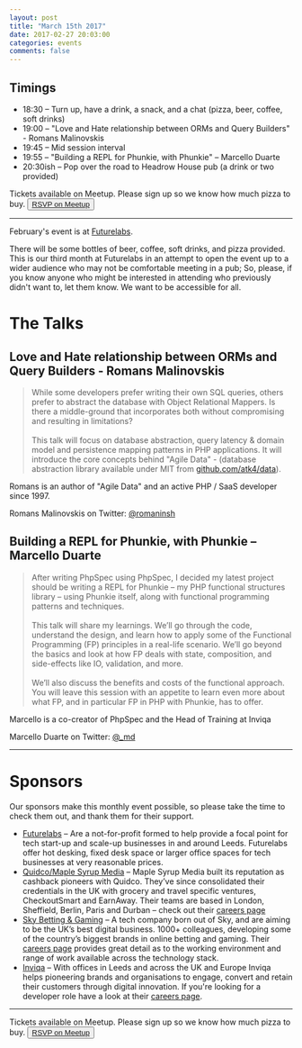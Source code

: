 ```yaml
---
layout: post
title: "March 15th 2017"
date: 2017-02-27 20:03:00
categories: events
comments: false
---
```


## Timings
* 18:30 – Turn up, have a drink, a snack, and a chat (pizza, beer, coffee, soft drinks)
* 19:00 – "Love and Hate relationship between ORMs and Query Builders" - Romans Malinovskis
* 19:45 – Mid session interval
* 19:55 – "Building a REPL for Phunkie, with Phunkie" – Marcello Duarte
* 20:30ish – Pop over the road to Headrow House pub (a drink or two provided)

Tickets available on Meetup. Please sign up so we know how much pizza to buy. <button>[RSVP on Meetup](https://www.meetup.com/leedsphp/events/238081826/)</button>

<hr/>

February's event is at [Futurelabs](http://futurelabs.org.uk/).

There will be some bottles of beer, coffee, soft drinks, and pizza provided. This is our third month at Futurelabs in an attempt to open the event up to a wider audience who may not be comfortable meeting in a pub; So, please, if you know anyone who might be interested in attending who previously didn't want to, let them know. We want to be accessible for all.

# The Talks

## Love and Hate relationship between ORMs and Query Builders - Romans Malinovskis

> While some developers prefer writing their own SQL queries, others prefer to abstract the database with Object Relational Mappers. Is there a middle-ground that incorporates both without compromising and resulting in limitations?<br/><br/>This talk will focus on database abstraction, query latency & domain model and persistence mapping patterns in PHP applications. It will introduce the core concepts behind "Agile Data" - (database abstraction library available under MIT from [github.com/atk4/data](http://github.com/atk4/data)).

Romans is an author of "Agile Data" and an active PHP / SaaS developer since 1997.

Romans Malinovskis on Twitter: [@romaninsh](https://twitter.com/romaninsh)

## Building a REPL for Phunkie, with Phunkie – Marcello Duarte

> After writing PhpSpec using PhpSpec, I decided my latest project should be writing a REPL for Phunkie – my PHP functional structures library – using Phunkie itself, along with functional programming patterns and techniques.<br/><br/>This talk will share my learnings. We’ll go through the code, understand the design, and learn how to apply some of the Functional Programming (FP) principles in a real-life scenario. We’ll go beyond the basics and look at how FP deals with state, composition, and side-effects like IO, validation, and more.<br/><br/>We’ll also discuss the benefits and costs of the functional approach. You will leave this session with an appetite to learn even more about what FP, and in particular FP in PHP with Phunkie, has to offer.

Marcello is a co-creator of PhpSpec and the Head of Training at Inviqa

Marcello Duarte on Twitter: [@_md](https://twitter.com/_md)

<hr/>

# Sponsors

Our sponsors make this monthly event possible, so please take the time to check them out, and thank them for their support.

* [Futurelabs](http://futurelabs.org.uk/) – Are a not-for-profit formed to help provide a focal
point for tech start-up and scale-up businesses in and around Leeds. Futurelabs offer hot desking, fixed desk space or larger office spaces for tech businesses at very reasonable prices.
* [Quidco/Maple Syrup Media](https://www.maplesyrupmedia.com/our-story/) – Maple Syrup Media built its reputation as cashback pioneers with Quidco. They’ve since consolidated their credentials in the UK with grocery and travel specific ventures, CheckoutSmart and EarnAway. Their teams are based in London, Sheffield, Berlin, Paris and Durban – check out their [careers page](https://www.maplesyrupmedia.com/careers/)
* [Sky Betting & Gaming](http://skybetcareers.com/about-us) – A tech company born out of Sky, and are aiming to be the UK’s best digital business. 1000+ colleagues, developing some of the country’s biggest brands in online betting and gaming. Their [careers page](http://skybetcareers.com/) provides great detail as to the working environment and range of work available across the technology stack.
* [Inviqa](http://inviqa.com/) – With offices in Leeds and across the UK and Europe Inviqa helps pioneering brands and organisations to engage, convert and retain their customers through digital innovation. If you're looking for a developer role have a look at their [careers page](https://inviqa.com/company/careers).

<hr/>

Tickets available on Meetup. Please sign up so we know how much pizza to buy. <button>[RSVP on Meetup](https://www.meetup.com/leedsphp/events/238081826/)</button>
